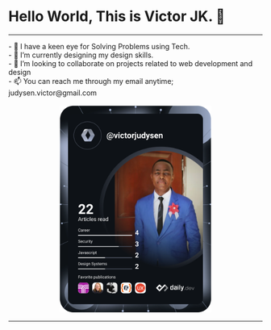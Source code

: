 <h1>Hello World, This is <b>Victor JK.</b> 👋</h1>
<hr>
<div align="left">
- 👀 I have a keen eye for Solving Problems using Tech. <br>
- 🌱 I’m currently designing my design skills. <br> 
- 💞️ I’m looking to collaborate on projects related to web development and design <br>
- 📫 You can reach me through my email anytime; judysen.victor@gmail.com <br> 
</div>
<br>
<div align="center">
  <a href="https://app.daily.dev/victorjudysen"><img src="https://github.com/victorjudysen/victorjudysen/blob/main/devcard.svg" width="300" alt="Victor Judysen's Dev Card"/></a>
</div>

<hr>
